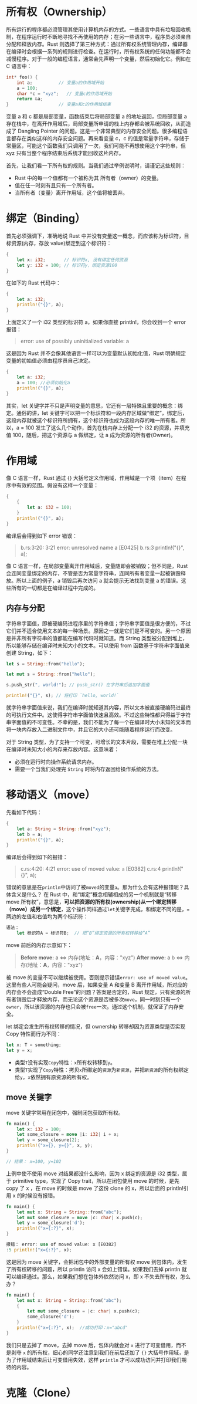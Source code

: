 # 所有权（Ownership）

所有运行的程序都必须管理其使用计算机内存的方式。一些语言中具有垃圾回收机制，在程序运行时不断地寻找不再使用的内存；在另一些语言中，程序员必须亲自分配和释放内存。Rust 则选择了第三种方式：通过所有权系统管理内存，编译器在编译时会根据一系列的规则进行检查。在运行时，所有权系统的任何功能都不会减慢程序。对于一般的编程语言，通常会先声明一个变量，然后初始化它。例如在 C 语言中：

```c
int* foo() {
    int a;          // 变量a的作用域开始
    a = 100;
    char *c = "xyz";   // 变量c的作用域开始
    return &a;
}                   // 变量a和c的作用域结束
```

变量 a 和 c 都是局部变量，函数结束后将局部变量 a 的地址返回，但局部变量 a 存在栈中，在离开作用域后，局部变量所申请的栈上内存都会被系统回收，从而造成了 Dangling Pointer 的问题。这是一个非常典型的内存安全问题。很多编程语言都存在类似这样的内存安全问题。再来看变量 c，c 的值是常量字符串，存储于常量区，可能这个函数我们只调用了一次，我们可能不再想使用这个字符串，但 xyz 只有当整个程序结束后系统才能回收这片内存。

首先，让我们看一下所有权的规则。当我们通过举例说明时，请谨记这些规则：

- Rust 中的每一个值都有一个被称为其 所有者（owner）的变量。
- 值在任一时刻有且只有一个所有者。
- 当所有者（变量）离开作用域，这个值将被丢弃。

# 绑定（Binding）

首先必须强调下，准确地说 Rust 中并没有变量这一概念，而应该称为标识符，目标资源(内存，存放 value)绑定到这个标识符：

```rs
{
    let x: i32;       // 标识符x, 没有绑定任何资源
    let y: i32 = 100; // 标识符y，绑定资源100
}
```

在如下的 Rust 代码中：

```rs
{
    let a: i32;
    println!("{}", a);
}
```

上面定义了一个 i32 类型的标识符 a，如果你直接 println!，你会收到一个 error 报错：

> error: use of possibly uninitialized variable: a

这是因为 Rust 并不会像其他语言一样可以为变量默认初始化值，Rust 明确规定变量的初始值必须由程序员自己决定。

```rs
{
    let a: i32;
    a = 100; //必须初始化a
    println!("{}", a);
}
```

其实，let 关键字并不只是声明变量的意思，它还有一层特殊且重要的概念：绑定。通俗的讲，let 关键字可以把一个标识符和一段内存区域做“绑定”，绑定后，这段内存就被这个标识符所拥有，这个标识符也成为这段内存的唯一所有者。所以，a = 100 发生了这么几个动作，首先在栈内存上分配一个 i32 的资源，并填充值 100，随后，把这个资源与 a 做绑定，让 a 成为资源的所有者(Owner)。

# 作用域

像 C 语言一样，Rust 通过 {} 大括号定义作用域，作用域是一个项（item）在程序中有效的范围。假设有这样一个变量：

```rs
{
    {
        let a: i32 = 100;
    }
    println!("{}", a);
}
```

编译后会得到如下 error 错误：

> b.rs:3:20: 3:21 error: unresolved name a [E0425] b.rs:3 println!("{}", a);

像 C 语言一样，在局部变量离开作用域后，变量随即会被销毁；但不同是，Rust 会连同变量绑定的内存，不管是否为常量字符串，连同所有者变量一起被销毁释放。所以上面的例子，a 销毁后再次访问 a 就会提示无法找到变量 a 的错误。这些所有的一切都是在编译过程中完成的。

## 内存与分配

字符串字面值，即被硬编码进程序里的字符串值；字符串字面值是很方便的，不过它们并不适合使用文本的每一种场景。原因之一就是它们是不可变的。另一个原因是并非所有字符串的值都能在编写代码时就知道。而 String 类型被分配到堆上，所以能够存储在编译时未知大小的文本。可以使用 from 函数基于字符串字面值来创建 String，如下：

```rs
let s = String::from("hello");

let mut s = String::from("hello");

s.push_str(", world!"); // push_str() 在字符串后追加字面值

println!("{}", s); // 将打印 `hello, world!`
```

就字符串字面值来说，我们在编译时就知道其内容，所以文本被直接硬编码进最终的可执行文件中。这使得字符串字面值快速且高效。不过这些特性都只得益于字符串字面值的不可变性。不幸的是，我们不能为了每一个在编译时大小未知的文本而将一块内存放入二进制文件中，并且它的大小还可能随着程序运行而改变。

对于 String 类型，为了支持一个可变，可增长的文本片段，需要在堆上分配一块在编译时未知大小的内存来存放内容。这意味着：

- 必须在运行时向操作系统请求内存。
- 需要一个当我们处理完 `String` 时将内存返回给操作系统的方法。

# 移动语义（move）

先看如下代码：

```rust
{
    let a: String = String::from("xyz");
    let b = a;
    println!("{}", a);
}
```

编译后会得到如下的报错：

> c.rs:4:20: 4:21 error: use of moved value: `a` [E0382] c.rs:4 println!("{}", a);

错误的意思是在`println`中访问了被`moved`的变量`a`。那为什么会有这种报错呢？具体含义是什么？ 在 Rust 中，和“绑定”概念相辅相成的另一个机制就是“转移 move 所有权”，意思是，**可以把资源的所有权(ownership)从一个绑定转移（move）成另一个绑定**，这个操作同样通过`let`关键字完成，和绑定不同的是，`=`两边的左值和右值均为两个标识符：

```rust
语法：
    let 标识符A = 标识符B;  // 把“B”绑定资源的所有权转移给“A”
```

move 前后的内存示意如下：

> **Before move:**
> a <=> 内存(地址：**A**，内容："xyz")
> **After move:**
> a
> b <=> 内存(地址：**A**，内容："xyz")

被 move 的变量不可以继续被使用。否则提示错误`error: use of moved value`。这里有些人可能会疑问，move 后，如果变量 A 和变量 B 离开作用域，所对应的内存会不会造成“Double Free”的问题？答案是否定的，Rust 规定，只有资源的所有者销毁后才释放内存，而无论这个资源是否被多次`move`，同一时刻只有一个`owner`，所以该资源的内存也只会被`free`一次。通过这个机制，就保证了内存安全。

let 绑定会发生所有权转移的情况，但 ownership 转移却因为资源类型是否实现 Copy 特性而行为不同：

```rs
let x: T = something;
let y = x;
```

- 类型`T`没有实现`Copy`特性：`x`所有权转移到`y`。
- 类型`T`实现了`Copy`特性：拷贝`x`所绑定的`资源`为`新资源`，并把`新资源`的所有权绑定给`y`，`x`依然拥有原资源的所有权。

## move 关键字

move 关键字常用在闭包中，强制闭包获取所有权。

```rs
fn main() {
    let x: i32 = 100;
    let some_closure = move |i: i32| i + x;
    let y = some_closure(2);
    println!("x={}, y={}", x, y);
}

// 结果： x=100, y=102
```

上例中使不使用 move 对结果都没什么影响，因为 x 绑定的资源是 i32 类型，属于 primitive type，实现了 Copy trait，所以在闭包使用 move 的时候，是先 copy 了 x ，在 move 的时候是 move 了这份 clone 的 x，所以后面的 println!引用 x 的时候没有报错。

```rs
fn main() {
    let mut x: String = String::from("abc");
    let mut some_closure = move |c: char| x.push(c);
    let y = some_closure('d');
    println!("x={:?}", x);
}

报错： error: use of moved value: x [E0382]
:5 println!("x={:?}", x);
```

这是因为 move 关键字，会把闭包中的外部变量的所有权 move 到包体内，发生了所有权转移的问题，所以 println 访问 x 会如上错误。如果我们去掉 println 就可以编译通过。那么，如果我们想在包体外依然访问 x，即 x 不失去所有权，怎么办？

```rust
fn main() {
	let mut x: String = String::from("abc");
	{
    	let mut some_closure = |c: char| x.push(c);
	    some_closure('d');
	}
	println!("x={:?}", x);  //成功打印：x="abcd"
}
```

我们只是去掉了 move，去掉 move 后，包体内就会对 `x` 进行了可变借用，而不是剥夺 `x` 的所有权，细心的同学还注意到我们在前后还加了 `{}` 大括号作用域，是为了作用域结束后让可变借用失效，这样 `println` 才可以成功访问并打印我们期待的内容。

# 克隆（Clone）
